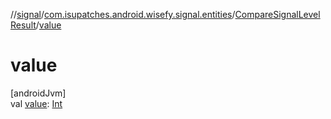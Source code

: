 //[signal](../../../index.md)/[com.isupatches.android.wisefy.signal.entities](../index.md)/[CompareSignalLevelResult](index.md)/[value](value.md)

# value

[androidJvm]\
val [value](value.md): [Int](https://kotlinlang.org/api/latest/jvm/stdlib/kotlin/-int/index.html)

